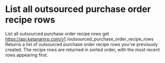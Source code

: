 # List all outsourced purchase order recipe rows

List all outsourced purchase order recipe rows get https://api.katanamrp.com/v1
/outsourced_purchase_order_recipe_rows Returns a list of outsourced purchase order
recipe rows you’ve previously created. The recipe rows are returned in sorted order,
with the most recent rows appearing first.
